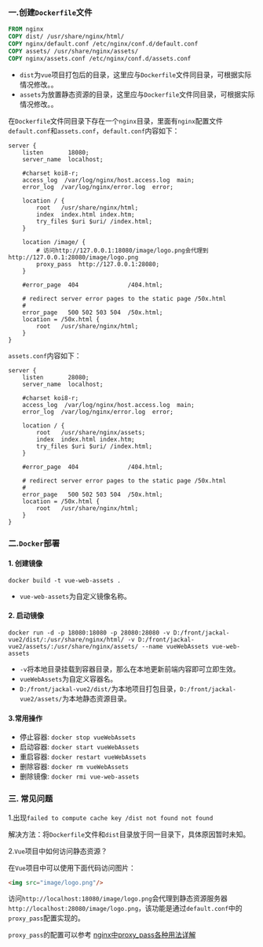### 一.创建`Dockerfile`文件

```dockerfile
FROM nginx
COPY dist/ /usr/share/nginx/html/
COPY nginx/default.conf /etc/nginx/conf.d/default.conf
COPY assets/ /usr/share/nginx/assets/
COPY nginx/assets.conf /etc/nginx/conf.d/assets.conf
```

- `dist`为`vue`项目打包后的目录，这里应与`Dockerfile`文件同目录，可根据实际情况修改。。
- `assets`为放置静态资源的目录，这里应与`Dockerfile`文件同目录，可根据实际情况修改。。

在`Dockerfile`文件同目录下存在一个`nginx`目录，里面有`nginx`配置文件`default.conf`和`assets.conf`，`default.conf`内容如下：

```nginx
server {
    listen       18080;
    server_name  localhost;

    #charset koi8-r;
    access_log  /var/log/nginx/host.access.log  main;
    error_log  /var/log/nginx/error.log  error;

    location / {
        root   /usr/share/nginx/html;
        index  index.html index.htm;
        try_files $uri $uri/ /index.html;
    }

    location /image/ {
        # 访问http://127.0.0.1:18080/image/logo.png会代理到http://127.0.0.1:28080/image/logo.png
        proxy_pass  http://127.0.0.1:28080;
    }

    #error_page  404              /404.html;

    # redirect server error pages to the static page /50x.html
    #
    error_page   500 502 503 504  /50x.html;
    location = /50x.html {
        root   /usr/share/nginx/html;
    }
}
```

`assets.conf`内容如下：

```nginx
server {
    listen       28080;
    server_name  localhost;

    #charset koi8-r;
    access_log  /var/log/nginx/host.access.log  main;
    error_log  /var/log/nginx/error.log  error;

    location / {
        root   /usr/share/nginx/assets;
        index  index.html index.htm;
        try_files $uri $uri/ /index.html;
    }

    #error_page  404              /404.html;

    # redirect server error pages to the static page /50x.html
    #
    error_page   500 502 503 504  /50x.html;
    location = /50x.html {
        root   /usr/share/nginx/html;
    }
}
```

### 二.`Docker`部署

#### 1. 创建镜像

```
docker build -t vue-web-assets .
```

- `vue-web-assets`为自定义镜像名称。

#### 2. 启动镜像

```
docker run -d -p 18080:18080 -p 28080:28080 -v D:/front/jackal-vue2/dist/:/usr/share/nginx/html/ -v D:/front/jackal-vue2/assets/:/usr/share/nginx/assets/ --name vueWebAssets vue-web-assets
```

- `-v`将本地目录挂载到容器目录，那么在本地更新前端内容即可立即生效。
- `vueWebAssets`为自定义容器名。
- `D:/front/jackal-vue2/dist/`为本地项目打包目录，`D:/front/jackal-vue2/assets/`为本地静态资源目录。

#### 3.常用操作

- 停止容器: `docker stop vueWebAssets`
- 启动容器: `docker start vueWebAssets`
- 重启容器: `docker restart vueWebAssets`
- 删除容器: `docker rm vueWebAssets`
- 删除镜像: `docker rmi vue-web-assets`

### 三. 常见问题

1.出现`failed to compute cache key /dist not found not found`

解决方法：将`Dockerfile`文件和`dist`目录放于同一目录下，具体原因暂时未知。

2.`Vue`项目中如何访问静态资源？

在`Vue`项目中可以使用下面代码访问图片：

```html
<img src="image/logo.png"/>
```

访问`http://localhost:18080/image/logo.png`会代理到静态资源服务器`http://localhost:28080/image/logo.png`，该功能是通过`default.conf`中的`proxy_pass`配置实现的。

`proxy_pass`的配置可以参考 [nginx中proxy_pass各种用法详解](https://www.jb51.net/article/227243.htm)

